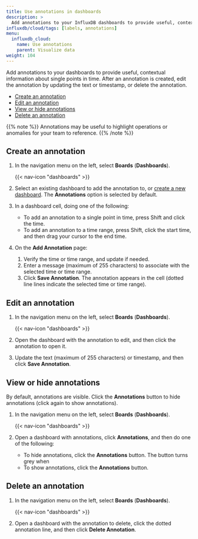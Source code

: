 ```yaml
---
title: Use annotations in dashboards
description: >
  Add annotations to your InfluxDB dashboards to provide useful, contextual information about single points in time.
influxdb/cloud/tags: [labels, annotations]
menu:
  influxdb_cloud:
    name: Use annotations
    parent: Visualize data
weight: 104
---
```


Add annotations to your dashboards to provide useful, contextual information about single points in time. After an annotation is created, edit the annotation by updating the text or timestamp, or delete the annotation.

- [Create an annotation](#create-an-annotation)
- [Edit an annotation](#edit-an-annotation)
- [View or hide annotations](#view-or-hide-annotations)
- [Delete an annotation](#delete-an-annotation)

{{% note %}}
Annotations may be useful to highlight operations or anomalies for your team to reference.
{{% /note %}}

<!-- {{< youtube 5NEplCesNAc >}} --->

## Create an annotation

1. In the navigation menu on the left, select **Boards** (**Dashboards**).

    {{< nav-icon "dashboards" >}}

2. Select an existing dashboard to add the annotation to, or [create a new dashboard](/influxdb/cloud/visualize-data/dashboards/create-dashboard/). The **Annotations** option is selected by default.
4. In a dashboard cell, doing one of the following:

   - To add an annotation to a single point in time, press Shift and click the time.
   - To add an annotation to a time range, press Shift, click the start time, and then drag your cursor to the end time.
5. On the **Add Annotation** page:

   1. Verify the time or time range, and update if needed.
   2. Enter a message (maximum of 255 characters) to associate with the selected time or time range.
   3. Click **Save Annotation**. The annotation appears in the cell (dotted line lines indicate the selected time or time range).

## Edit an annotation

1.  In the navigation menu on the left, select **Boards** (**Dashboards**).

    {{< nav-icon "dashboards" >}}

2. Open the dashboard with the annotation to edit, and then click the annotation to open it.
3. Update the text (maximum of 255 characters) or timestamp, and then click **Save Annotation**.

## View or hide annotations

By default, annotations are visible.
Click the **Annotations** button to hide annotations (click again to show annotations).

1.  In the navigation menu on the left, select **Boards** (**Dashboards**).

    {{< nav-icon "dashboards" >}}

2. Open a dashboard with annotations, click **Annotations**, and then do one of the following:
   - To hide annotations, click the **Annotations** button. The button turns grey when 
   - To show annotations, click the **Annotations** button. 

## Delete an annotation

1.  In the navigation menu on the left, select **Boards** (**Dashboards**).

    {{< nav-icon "dashboards" >}}
2. Open a dashboard with the annotation to delete, click the dotted annotation line, and then click **Delete Annotation**.
